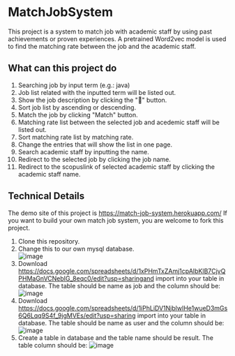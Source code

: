 # MatchJobSystem
This project is a system to match job with academic staff by using past achievements or proven experiences. A pretrained Word2vec model is used to find the matching rate between the job and the academic staff.

 ## What can this project do
1. Searching job by input term (e.g.: java)
2. Job list related with the inputted term will be listed out.
3. Show the job description by clicking the "🔽" button.
4. Sort job list by ascending or descending.
5. Match the job by clicking "Match" button.
6. Matching rate list between the selected job and acedemic staff will be listed out.
7. Sort matching rate list by matching rate.
8. Change the entries that will show the list in one page.
9. Search academic staff by inputting the name.
10. Redirect to the selected job by clicking the job name.
11. Redirect to the scopuslink of selected academic staff by clicking the academic staff name.

## Technical Details
The demo site of this project is https://match-job-system.herokuapp.com/
If you want to build your own match job system, you are welcome to fork this project.

1. Clone this repository.
2. Change this to our own mysql database.<br />
![image](https://user-images.githubusercontent.com/48663954/122637973-f63a2b80-d123-11eb-88cf-48b56d5e22b6.png)
4. Download https://docs.google.com/spreadsheets/d/1xPHmTxZAmj1cpAIbKlB7CjvQPHMaGnVCNebIG_8eqc0/edit?usp=sharingand import into your table in database. The table should be name as job and the column should be:![image](https://user-images.githubusercontent.com/48663954/122637323-98581480-d120-11eb-8903-638aa21a6612.png)
5. Download https://docs.google.com/spreadsheets/d/1iPhLiDV1NjblwIHe1wueD3mGs6Q6Lqq9S4f_9jgMVEs/edit?usp=sharing import into your table in database. The table should be name as user and the column should be: ![image](https://user-images.githubusercontent.com/48663954/122637359-c2113b80-d120-11eb-8f4e-9336935f94d0.png)
6. Create a table in database and the table name should be result. The table column should be: ![image](https://user-images.githubusercontent.com/48663954/122637398-f84ebb00-d120-11eb-98de-de9af9981c24.png)


